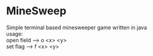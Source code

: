 # MineSweep

Simple terminal based minesweeper game written in java  
usage:  
open field --> o \<x\> \<y\>  
set flag --> f \<x\> \<y\>  
